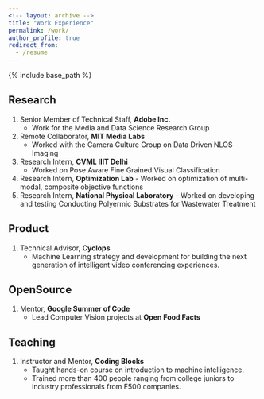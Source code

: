 ```yaml
---
<!-- layout: archive -->
title: "Work Experience"
permalink: /work/
author_profile: true
redirect_from:
  - /resume
---
```


{% include base_path %}

<!-- [[PDF]](http://lantaoyu.github.io/files/lantaoyu_cv.pdf) -->

<!-- <embed src="http://lantaoyu.com/files/lantaoyu_cv.pdf" width="650" height="1800" type='application/pdf'> -->
## Research
1. Senior Member of Technical Staff, <b>Adobe Inc.</b> &nbsp; &nbsp; <br>
	- Work for the Media and Data Science Research Group
2. Remote Collaborator, <b>MIT Media Labs</b>
	- Worked with the Camera Culture Group on Data Driven NLOS Imaging
3. Research Intern, <b>CVML IIIT Delhi</b>
	- Worked on Pose Aware Fine Grained Visual Classification
4. Research Intern, <b>Optimization Lab</b>
        - Worked on optimization of multi-modal, composite objective functions
5. Research Intern, <b>National Physical Laboratory</b>
        - Worked on developing and testing Conducting Polyermic Substrates for Wastewater Treatment

## Product
1. Technical Advisor, <b>Cyclops</b>
	- Machine Learning strategy and development for building the next generation of intelligent video conferencing experiences.

## OpenSource
1. Mentor, <b>Google Summer of Code</b>
	- Lead Computer Vision projects at <b>Open Food Facts</b>

## Teaching
1. Instructor and Mentor, <b>Coding Blocks</b>
	- Taught hands-on course on introduction to machine intelligence.
	- Trained more than 400 people ranging from college juniors to industry professionals from F500 companies.
